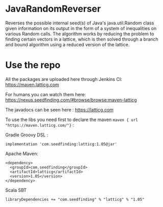 # JavaRandomReverser
Reverses the possible internal seed(s) of Java's java.util.Random class given information on its output in the form of a system of inequalities on various Random calls. The algorithm works by reducing the problem to finding certain vectors in a lattice, which is then solved through a branch and bound algorithm using a reduced version of the lattice.


# Use the repo

All the packages are uploaded here through Jenkins CI: https://maven.latticg.com

For humans you can watch them here: https://nexus.seedfinding.com/#browse/browse:maven-latticg

The javadocs can be seen here : https://latticg.com

To use the libs you need first to declare the maven `maven { url "https://maven.latticg.com/"}` :

Gradle Groovy DSL : 

`implementation 'com.seedfinding:latticg:1.05@jar'`

Apache Maven: 
```
<dependency>
  <groupId>com.seedfinding</groupId>
  <artifactId>latticg</artifactId>
  <version>1.05</version>
</dependency>
```

Scala SBT

`libraryDependencies += "com.seedfinding" % "latticg" % "1.05"`